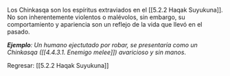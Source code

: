 
Los Chinkasqa son los espíritus extraviados en el [[5.2.2 Haqak Suyukuna]]. No son inherentemente violentos o malévolos, sin embargo, su comportamiento y apariencia son un reflejo de la vida que llevó en el pasado.

_**Ejemplo**: Un humano ejectutado por robar, se presentaría como un Chinkasqa ([[4.4.3.1. Enemigo melee]]) avaricioso y sin manos_.


Regresar: [[5.2.2 Haqak Suyukuna]]